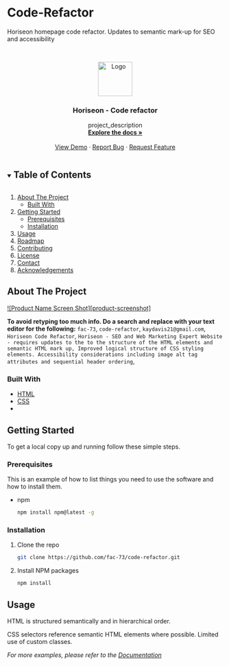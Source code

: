 # Code-Refactor
Horiseon homepage code refactor. Updates to semantic mark-up for SEO and accessibility


<br />
<p align="center">
  <a href="https://github.com/fac-73/Code-Refactor">
    <img src="" alt="Logo" width="80" height="80">
  </a>

  <h3 align="center">Horiseon - Code refactor</h3>

  <p align="center">
    project_description
    <br />
    <a href="https://github.com/fac-73/Code-Refactor"><strong>Explore the docs »</strong></a>
    <br />
    <br />
    <a href="https://fac-73.github.io/Code-Refactor">View Demo</a>
    ·
    <a href="https://github.com/fac-73/Code-Refactor/issues">Report Bug</a>
    ·
    <a href="https://github.com/fac-73/Code-Refactor/issues">Request Feature</a>
  </p>
</p>



<!-- TABLE OF CONTENTS -->
<details open="open">
  <summary><h2 style="display: inline-block">Table of Contents</h2></summary>
  <ol>
    <li>
      <a href="#about-the-project">About The Project</a>
      <ul>
        <li><a href="#built-with">Built With</a></li>
      </ul>
    </li>
    <li>
      <a href="#getting-started">Getting Started</a>
      <ul>
        <li><a href="#prerequisites">Prerequisites</a></li>
        <li><a href="#installation">Installation</a></li>
      </ul>
    </li>
    <li><a href="#usage">Usage</a></li>
    <li><a href="#roadmap">Roadmap</a></li>
    <li><a href="#contributing">Contributing</a></li>
    <li><a href="#license">License</a></li>
    <li><a href="#contact">Contact</a></li>
    <li><a href="#acknowledgements">Acknowledgements</a></li>
  </ol>
</details>


<!-- ABOUT THE PROJECT -->
## About The Project

[![Product Name Screen Shot][product-screenshot]](https://fac-73.github.io/Code-Refactor/)

**To avoid retyping too much info. Do a search and replace with your text editor for the following:**
`fac-73`, `code-refactor`, `kaydavis21@gmail.com`, `Horiseon Code Refactor`, `Horiseon - SEO and Web Marketing Expert Website - requires updates to the to the structure of the HTML elements and semantic HTML mark up, Improved logical structure of CSS styling elements. Accessibility considerations including image alt tag attributes and sequential header ordering`,


### Built With

* [HTML](https://www.w3schools.com/)
* [CSS](https://www.w3schools.com/)
* []()



<!-- GETTING STARTED -->
## Getting Started

To get a local copy up and running follow these simple steps.

### Prerequisites

This is an example of how to list things you need to use the software and how to install them.
* npm
  ```sh
  npm install npm@latest -g
  ```

### Installation

1. Clone the repo
   ```sh
   git clone https://github.com/fac-73/code-refactor.git
   ```
2. Install NPM packages
   ```sh
   npm install
   ```


<!-- USAGE EXAMPLES -->
## Usage

HTML is structured semantically and in hierarchical order. 


CSS selectors reference semantic HTML elements where possible. Limited use of custom classes. 

_For more examples, please refer to the [Documentation](https://example.com)_